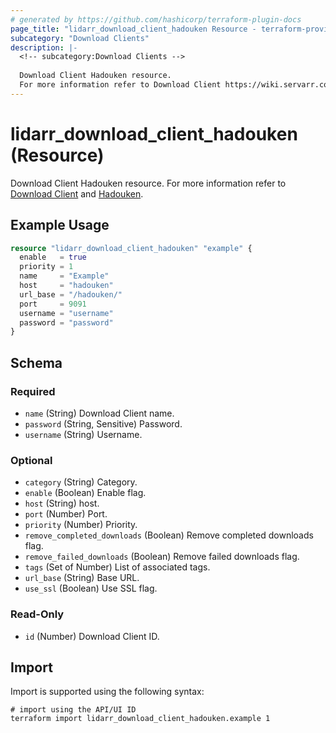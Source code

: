 ```yaml
---
# generated by https://github.com/hashicorp/terraform-plugin-docs
page_title: "lidarr_download_client_hadouken Resource - terraform-provider-lidarr"
subcategory: "Download Clients"
description: |-
  <!-- subcategory:Download Clients -->
  
  Download Client Hadouken resource.
  For more information refer to Download Client https://wiki.servarr.com/lidarr/settings#download-clients and Hadouken https://wiki.servarr.com/lidarr/supported#hadouken.
---
```


# lidarr_download_client_hadouken (Resource)

<!-- subcategory:Download Clients -->
Download Client Hadouken resource.
For more information refer to [Download Client](https://wiki.servarr.com/lidarr/settings#download-clients) and [Hadouken](https://wiki.servarr.com/lidarr/supported#hadouken).

## Example Usage

```terraform
resource "lidarr_download_client_hadouken" "example" {
  enable   = true
  priority = 1
  name     = "Example"
  host     = "hadouken"
  url_base = "/hadouken/"
  port     = 9091
  username = "username"
  password = "password"
}
```

<!-- schema generated by tfplugindocs -->
## Schema

### Required

- `name` (String) Download Client name.
- `password` (String, Sensitive) Password.
- `username` (String) Username.

### Optional

- `category` (String) Category.
- `enable` (Boolean) Enable flag.
- `host` (String) host.
- `port` (Number) Port.
- `priority` (Number) Priority.
- `remove_completed_downloads` (Boolean) Remove completed downloads flag.
- `remove_failed_downloads` (Boolean) Remove failed downloads flag.
- `tags` (Set of Number) List of associated tags.
- `url_base` (String) Base URL.
- `use_ssl` (Boolean) Use SSL flag.

### Read-Only

- `id` (Number) Download Client ID.

## Import

Import is supported using the following syntax:

```shell
# import using the API/UI ID
terraform import lidarr_download_client_hadouken.example 1
```

